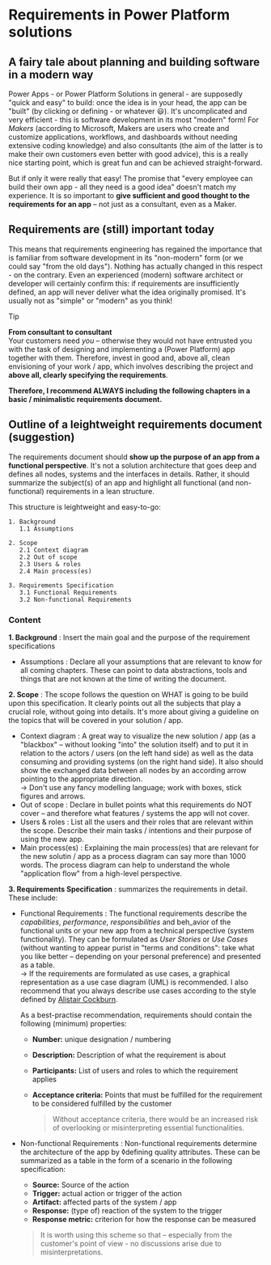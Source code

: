 # Requirements in Power Platform solutions

## A fairy tale about planning and building software in a modern way

Power Apps - or Power Platform Solutions in general - are supposedly "quick and easy" to build: once the idea is in your head, the app can be "built" (by clicking or defining - or whatever 😃). It's uncomplicated and very efficient - this is software development in its most "modern" form! For _Makers_ (according to Microsoft, Makers are users who create and customize applications, workflows, and dashboards without needing extensive coding knowledge) and also consultants (the aim of the latter is to make their own customers even better with good advice), this is a really nice starting point, which is great fun and can be achieved straight-forward.

But if only it were really that easy! The promise that "every employee can build their own app - all they need is a good idea" doesn't match my experience. It is so important to **give sufficient and good thought to the requirements for an app** – not just as a consultant, even as a Maker.

## Requirements are (still) important today

This means that requirements engineering has regained the importance that is familiar from software development in its "non-modern" form (or we could say "from the old days"). Nothing has actually changed in this respect - on the contrary. Even an experienced (modern) software architect or developer will certainly confirm this: if requirements are insufficiently defined, an app will never deliver what the idea originally promised. It's usually not as "simple" or "modern" as you think!

> [!TIP] 
> **From consultant to consultant**<br>
> Your customers need _you_ – otherwise they would not have entrusted you with the task of designing and implementing a (Power Platform) app together with them. Therefore, invest in good and, above all, clean envisioning of your work / app, which involves describing the project and **above all, clearly specifying the requirements**.

**Therefore, I recommend ALWAYS including the following chapters in a basic / minimalistic requirements document.**

## Outline of a leightweight requirements document (suggestion)

The requirements document should **show up the purpose of an app from a functional perspective**. It's not a solution architecture that goes deep and defines all nodes, systems and the interfaces in details. Rather, it should summarize the subject(s) of an app and highlight all functional (and non-functional) requirements in a lean structure.

This structure is leightweight and easy-to-go:

```text
1. Background
   1.1 Assumptions

2. Scope
   2.1 Context diagram
   2.2 Out of scope
   2.3 Users & roles
   2.4 Main process(es)

3. Requirements Specification
   3.1 Functional Requirements
   3.2 Non-functional Requirements
```

### Content

**1. Background**
: Insert the main goal and the purpose of the requirement specifications

- Assumptions
  : Declare all your assumptions that are relevant to know for all coming chapters. These can point to data abstractions, tools and things that are not known at the time of writing the document.

**2. Scope**
: The scope follows the question on WHAT is going to be build upon this specification. It clearly points out all the subjects that play a crucial role, without going into details. It's more about giving a guideline on the topics that will be covered in your solution / app.

- Context diagram
  : A great way to visualize the new solution / app (as a "blackbox" – without looking "into" the solution itself) and to put it in relation to the actors / users (on the left hand side) as well as the data consuming and providing systems (on the right hand side). It also should show the exchanged data between all nodes by an according arrow pointing to the appropriate direction.<br>
  $\rightarrow$ Don't use any fancy modelling language; work with boxes, stick figures and arrows.
- Out of scope
  : Declare in bullet points what this requirements do NOT cover – and therefore what features / systems the app will not cover.
- Users & roles
  : List all the users and their roles that are relevant within the scope. Describe their main tasks / intentions and their purpose of using the new app.
- Main process(es)
  : Explaining the main process(es) that are relevant for the new solutin / app as a process diagram can say more than 1000 words. The process diagram can help to understand the whole "application flow" from a high-level perspective.

**3. Requirements Specification**
: summarizes the requirements in detail. These include:

- Functional Requirements
  : The functional requirements describe the _capabilities_, _performance_, _responsibilities_ and beh_avior of the functional units or your new app from a technical perspective (system functionality). They can be formulated as _User Stories_ or _Use Cases_ (without wanting to appear purist in "terms and conditions": take what you like better – depending on your personal preference) and presented as a table.<br>
  $\rightarrow$ If the requirements are formulated as use cases, a graphical representation as a use case diagram (UML) is recommended. I also recommend that you always describe use cases according to the style defined by [Alistair Cockburn](https://alistaircockburn.com/de).

  As a best-practise recommendation, requirements should contain the following (minimum) properties:

  - **Number:** unique designation / numbering
  - **Description:** Description of what the requirement is about
  - **Participants:** List of users and roles to which the requirement applies
  - **Acceptance criteria:** Points that must be fulfilled for the requirement to be considered fulfilled by the customer

    > Without acceptance criteria, there would be an increased risk of overlooking or misinterpreting essential functionalities.

- Non-functional Requirements
  : Non-functional requirements determine the architecture of the app by ◊defining quality attributes. These can be summarized as a table in the form of a scenario in the following specification:

  - **Source:** Source of the action
  - **Trigger:** actual action or trigger of the action
  - **Artifact:** affected parts of the system / app
  - **Response:** (type of) reaction of the system to the trigger
  - **Response metric:** criterion for how the response can be measured

  > It is worth using this scheme so that – especially from the customer's point of view - no discussions arise due to misinterpretations.
